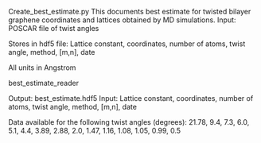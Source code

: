Create_best_estimate.py 
This documents best estimate for twisted bilayer graphene coordinates and lattices obtained by MD simulations. 
Input: POSCAR file of twist angles

Stores in hdf5 file:
Lattice constant, coordinates, number of atoms, twist angle, method, [m,n], date

All units in Angstrom


best_estimate_reader

Output: best_estimate.hdf5
Input:
Lattice constant, coordinates, number of atoms, twist angle, method, [m,n], date


Data available for the following twist angles (degrees):
21.78, 9.4, 7.3, 6.0, 5.1, 4.4, 3.89, 2.88, 2.0, 1.47, 1.16, 1.08, 1.05, 0.99, 0.5
